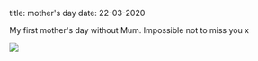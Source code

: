 title: mother's day
date: 22-03-2020

My first mother's day without Mum. Impossible not to miss you x

<img src="../assets/mum.jpg">
